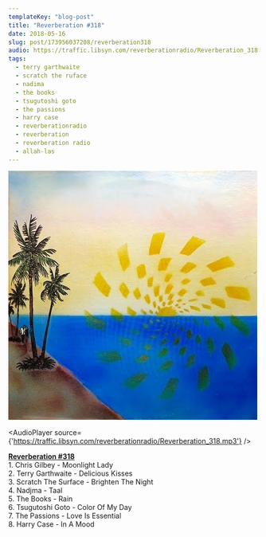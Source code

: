 ```yaml
---
templateKey: "blog-post"
title: "Reverberation #318"
date: 2018-05-16
slug: post/173956037208/reverberation318
audio: https://traffic.libsyn.com/reverberationradio/Reverberation_318.mp3
tags:
  - terry garthwaite
  - scratch the ruface
  - nadima
  - the books
  - tsugutoshi goto
  - the passions
  - harry case
  - reverberationradio
  - reverberation
  - reverberation radio
  - allah-las
---
```


![Reverberation #318](../images/ea6c28dea0113319a06521cf7a6a5a0c5c873e6795d415b623e7f40f08f1d888.jpg)

<AudioPlayer source={'https://traffic.libsyn.com/reverberationradio/Reverberation_318.mp3'} />

<p><a href="https://traffic.libsyn.com/reverberationradio/Reverberation_318.mp3"><b>Reverberation #318</b></a><b><br /></b>1. Chris Gilbey - Moonlight Lady<br />2. Terry Garthwaite - Delicious Kisses<br />3. Scratch The Surface - Brighten The Night<br />4. Nadjma - Taal<br />5. The Books - Rain<br />6. Tsugutoshi Goto - Color Of My Day<br />7. The Passions - Love Is Essential<br />8. Harry Case - In A Mood</p>
